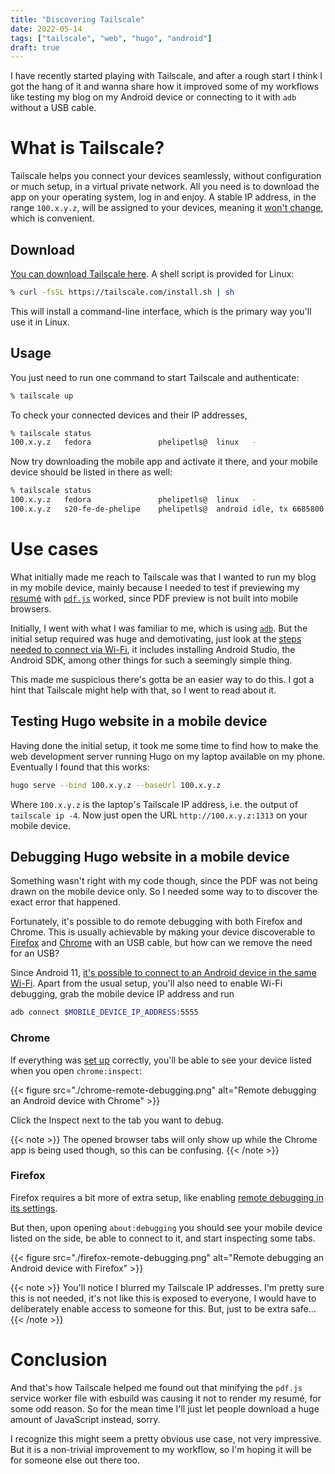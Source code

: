 ```yaml
---
title: "Discovering Tailscale"
date: 2022-05-14
tags: ["tailscale", "web", "hugo", "android"]
draft: true
---
```


I have recently started playing with Tailscale, and after a rough start I think
I got the hang of it and wanna share how it improved some of my workflows like
testing my blog on my Android device or connecting to it with `adb` without a
USB cable.

# What is Tailscale?

Tailscale helps you connect your devices seamlessly, without configuration or
much setup, in a virtual private network. All you need is to download the app
on your operating system, log in and enjoy. A stable IP address, in the range
`100.x.y.z`, will be assigned to your devices, meaning it [won't
change](https://tailscale.com/kb/1033/ip-and-dns-addresses/), which
is convenient.

## Download

[You can download Tailscale here](https://tailscale.com/download/). A shell
script is provided for Linux:

```sh
% curl -fsSL https://tailscale.com/install.sh | sh
```

This will install a command-line interface, which is the primary way you'll use
it in Linux.

## Usage

You just need to run one command to start Tailscale and authenticate:

```sh
% tailscale up
```

To check your connected devices and their IP addresses, 

```sh
% tailscale status
100.x.y.z   fedora               phelipetls@  linux   -
```

Now try downloading the mobile app and activate it there, and your mobile
device should be listed in there as well:

```sh
% tailscale status
100.x.y.z   fedora               phelipetls@  linux   -
100.x.y.z   s20-fe-de-phelipe    phelipetls@  android idle, tx 6685800 rx 260204
```

# Use cases

What initially made me reach to Tailscale was that I wanted to run my blog in
my mobile device, mainly because I needed to test if previewing my
[resumé](/resume) with [`pdf.js`](https://mozilla.github.io/pdf.js/) worked,
since PDF preview is not built into mobile browsers.

Initially, I went with what I was familiar to me, which is using
[`adb`](/posts/adb-a-must-know-cli-tool-for-android-development/). But the
initial setup required was huge and demotivating, just look at the [steps
needed to connect via
Wi-Fi](https://developer.android.com/studio/command-line/adb#connect-to-a-device-over-wi-fi-android-11+),
it includes installing Android Studio, the Android SDK, among other things for
such a seemingly simple thing.

This made me suspicious there's gotta be an easier way to do this. I got a hint
that Tailscale might help with that, so I went to read about it.

## Testing Hugo website in a mobile device

Having done the initial setup, it took me some time to find how to make the web
development server running Hugo on my laptop available on my phone. Eventually
I found that this works:

```sh
hugo serve --bind 100.x.y.z --baseUrl 100.x.y.z
```

Where `100.x.y.z` is the laptop's Tailscale IP address, i.e. the output of
`tailscale ip -4`. Now just open the URL `http://100.x.y.z:1313` on your mobile
device.

## Debugging Hugo website in a mobile device

Something wasn't right with my code though, since the PDF was not being drawn
on the mobile device only. So I needed some way to to discover the exact error
that happened.

Fortunately, it's possible to do remote debugging with both Firefox and Chrome.
This is usually achievable by making your device discoverable to
[Firefox](https://firefox-source-docs.mozilla.org/devtools-user/about_colon_debugging/index.html)
and [Chrome](https://developer.chrome.com/docs/devtools/remote-debugging/)
with an USB cable, but how can we remove the need for an USB?

Since Android 11, [it's possible to connect to an Android device in the same
Wi-Fi](https://remysharp.com/2016/12/17/chrome-remote-debugging-over-wifi).
Apart from the usual setup, you'll also need to enable Wi-Fi debugging, grab
the mobile device IP address and run

```sh
adb connect $MOBILE_DEVICE_IP_ADDRESS:5555
```

### Chrome

If everything was [set
up](https://developer.chrome.com/docs/devtools/remote-debugging/#discover)
correctly, you'll be able to see your device listed when you open
`chrome:inspect`:

{{< figure src="./chrome-remote-debugging.png" alt="Remote debugging an Android device with Chrome" >}}

Click the Inspect next to the tab you want to debug.

{{< note >}}
The opened browser tabs will only show up while the Chrome app is being used
though, so this can be confusing.
{{< /note >}}

### Firefox

Firefox requires a bit more of extra setup, like enabling [remote debugging in
its
settings](https://firefox-source-docs.mozilla.org/devtools-user/remote_debugging/firefox_for_android/index.html#enable-remote-debugging).

But then, upon opening `about:debugging` you should see your mobile device
listed on the side, be able to connect to it, and start inspecting some tabs.

{{< figure src="./firefox-remote-debugging.png" alt="Remote debugging an Android device with Firefox" >}}

{{< note >}}
You'll notice I blurred my Tailscale IP addresses. I'm pretty sure this is not
needed, it's not like this is exposed to everyone, I would have to deliberately
enable access to someone for this. But, just to be extra safe...
{{< /note >}}

# Conclusion

And that's how Tailscale helped me found out that minifying the `pdf.js`
service worker file with esbuild was causing it not to render my resumé, for
some odd reason. So for the mean time I'll just let people download a huge
amount of JavaScript instead, sorry.

I recognize this might seem a pretty obvious use case, not very impressive. But
it is a non-trivial improvement to my workflow, so I'm hoping it will be for
someone else out there too.
